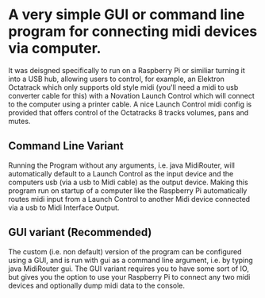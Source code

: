 # A very simple GUI or command line program for connecting midi devices  via computer.
It was deisgned specifically to run on a Raspberry Pi or similiar turning it into a USB hub, allowing users to control, for example, an Elektron Octatrack which only supports old style midi (you'll need a midi to usb converter cable for this) with a Novation Launch Control which will connect to the computer using a printer cable. A nice Launch Control midi config is provided that offers control of the Octatracks 8 tracks volumes, pans and mutes.
## Command Line Variant
Running the Program without any arguments, i.e. java MidiRouter, will automatically default to a Launch Control as the input device and the computers usb (via a usb to Midi cable) as the output device. Making this program run on startup of a computer like the Raspberry Pi automatically routes midi input from a Launch Control to another Midi device connected via a usb to Midi Interface Output. 
## GUI variant (Recommended)
The custom (i.e. non default) version of the program can be configured using a GUI, and is run with gui as a command line argument, i.e. by typing java MidiRouter gui. The GUI variant requires you to have some sort of IO, but gives you the option to use your Raspberry Pi to connect any two midi devices and optionally dump midi data to the console.